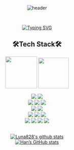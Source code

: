 <div align="center">
  
![header](https://capsule-render.vercel.app/api?type=wave&color=auto&height=300&section=header&text=LunaKim%20828&fontSize=70)

<br>

[![Typing SVG](https://readme-typing-svg.demolab.com?font=Alkatra&weight=500&size=45&duration=4000&pause=3&color=B897FF&center=false&vCenter=false&multiline=true&repeat=true&width=1000&height=100&lines=Hello+I'm++iOS+Developer+LUNA)](https://git.io/typing-svg)
  
<h2 align="center">🛠️Tech Stack🛠️</h2>

<div align="center">
    <img height="100" src="https://user-images.githubusercontent.com/50406861/201713355-a788da3c-58aa-415f-9a0c-3980cea3216c.png"/>
    <img height="96" src="https://developer.apple.com/assets/elements/icons/swift/swift-64x64_2x.png"/>
    <br>
</div>

<div align="center">
  <p dir="auto">
    <img src="https://img.shields.io/badge/Dart-4597CE?style=flat-square&logo=Dart&logoColor=white"/></a> 
    <img src="https://img.shields.io/badge/Flutter-0095D5?style=flat-square&logo=Flutter&logoColor=white"/></a>
  <br>
   <img src="https://img.shields.io/badge/Kotlin-0095D5?style=flat-square&logo=Kotlin&logoColor=white"/></a> 
   <img src="https://img.shields.io/badge/Android-3DDC84?style=flat-square&logo=Android&logoColor=white"/></a>
   <img src="https://img.shields.io/badge/Android Studio-3DDC84?style=flat-square&logo=Android Studio&logoColor=white"/></a>
  
   <br>
   <img src="https://img.shields.io/badge/Swift-F05138?style=for-the-badge&logo=Swift&logoColor=white"/></a>
   <img src="https://img.shields.io/badge/Xcode-147EFB?style=for-the-badge&logo=Xcode&logoColor=white"/></a>
  <!-- 
  <img src="https://img.shields.io/badge/Firebase-FFCA28?style=for-the-badge&logo=Firebase&logoColor=white"/></a>
  <img src="https://img.shields.io/badge/Python-3776AB?style=for-the-badge&logo=Python&logoColor=white"/></a>
  -->
   <br>
   <img src="https://img.shields.io/badge/Git-F05032?style=for-the-badge&logo=Git&logoColor=white"/></a>
   <img src="https://img.shields.io/badge/GitHub-181717?style=for-the-badge&logo=GitHub&logoColor=white"/></a>
   <img src="https://img.shields.io/badge/Postman-FF6C37?style=for-the-badge&logo=Postman&logoColor=white"/></a>
   <br>
   <img src="https://img.shields.io/badge/Slack-4A154B?style=for-the-badge&logo=Slack&logoColor=white"/></a>
   <img src="https://img.shields.io/badge/Discord-5865F2?style=for-the-badge&logo=Discord&logoColor=white"/></a>
   <img src="https://img.shields.io/badge/notion-000000?style=for-the-badge&logo=notion&logoColor=white"/></a>
   <img src="https://img.shields.io/badge/figma-F24E1E?style=for-the-badge&logo=figma&logoColor=white"/></a>
   <br/>
   <br/>
  </div> 

<!--
<h3 align="center">☕Me☕</h3>

<p align="center"><img src="https://img.shields.io/badge/Naver-2DB400?style=flat-square&logo=Naver&logoColor=white&link=mailto:eskw0701@naver.com"/></a></p>
-->

[![Luna828's github stats](https://github-readme-stats.vercel.app/api/top-langs/?username=Luna828&show_icons=true&theme=dracula&hide_border=true&layout=compact)](https://github.com/Luna828)
<br>
[![Han’s GitHub stats](https://github-readme-stats-git-masterrstaa-rickstaa.vercel.app/api?username=Luna828&show_icons=true&theme=dracula)](https://github.com/oasis444/github-readme-stats)
